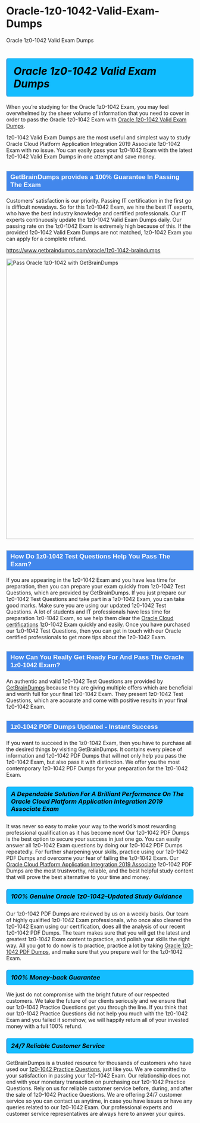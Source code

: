 # Oracle-1z0-1042-Valid-Exam-Dumps
Oracle 1z0-1042 Valid Exam Dumps
<h1><strong><span style="display: block; color: #000000; background: #14BDFF; border: 0.5px solid #AED6F1; border-left: 3px solid #3498DB; padding: .6em; border-radius: 6px;">                     <em>Oracle 1z0-1042 <span class="exam_variation">Valid Exam Dumps</span> </em>                </span></strong>            </h1>                        <p>When you’re studying for the Oracle 1z0-1042 Exam, you may feel overwhelmed by the sheer volume of information             that you need to cover in order to pass the Oracle 1z0-1042 Exam with <a href="https://www.getbraindumps.com/oracle/1z0-1042-braindumps">Oracle 1z0-1042 <span class="exam_variation">Valid Exam Dumps</span></a>.</p>            <p>1z0-1042 <span class="exam_variation">Valid Exam Dumps</span> are the most useful and simplest way to study Oracle Cloud Platform Application Integration 2019 Associate 1z0-1042 Exam             with no issue. You can easily pass your 1z0-1042 Exam with the latest 1z0-1042 <span class="exam_variation">Valid Exam Dumps</span> in one attempt and save money.</p>                        <h2 style="background: #4287ec; border: 1px solid #cccccc; padding: 5px 10px;">                <span style="color: #ffffff;">                    <span style="font-size: 11pt;">                        <span style="line-height: normal;">                            <span style="font-family: Calibri,sans-serif;">                                <strong>                                    <span style="font-size: 13.0pt;">GetBrainDumps provides a 100% Guarantee In Passing The Exam</span>                                </strong>                            </span>                        </span>                    </span>                </span>            </h2>                        <p>Customers’ satisfaction is our priority. Passing IT certification in the first go is difficult nowadays. So for this 1z0-1042 Exam,             we hire the best IT experts, who have the best industry knowledge and certified professionals. Our IT experts continuously update the 1z0-1042 <span class="exam_variation">Valid Exam Dumps</span>             daily. Our passing rate on the 1z0-1042 Exam is extremely high because of this. If the provided 1z0-1042 <span class="exam_variation">Valid Exam Dumps</span> are not matched, 1z0-1042 Exam you             can apply for a complete refund.</p>                                    <p><a href="https://www.getbraindumps.com/oracle/1z0-1042-braindumps">https://www.getbraindumps.com/oracle/1z0-1042-braindumps</a></p>                        <p><a href="https://www.getbraindumps.com/"><img src="https://www.getbraindumps.com/images/get-updated-exam-questions-with-discount-getbraindumps.jpg" class="postImage" alt="Pass Oracle 1z0-1042 with GetBrainDumps" width="750"></a></p>                                        <h2 style="background: #4287ec; border: 1px solid #cccccc; padding: 5px 10px;">                <span style="color: #ffffff;">                    <span style="font-size: 11pt;">                        <span style="line-height: normal;">                            <span style="font-family: Calibri,sans-serif;">                                <strong>                                    <span style="font-size: 13.0pt;">How Do 1z0-1042 <span class="exam_variation2">Test Questions</span> Help You Pass The Exam?</span>                                </strong>                            </span>                        </span>                    </span>                </span>            </h2>                        <p>If you are appearing in the 1z0-1042 Exam and you have less time for preparation, then you can prepare your exam quickly from 1z0-1042 <span class="exam_variation2">Test Questions</span>,             which are provided by GetBrainDumps. If you just prepare our 1z0-1042 <span class="exam_variation2">Test Questions</span> and take part in a 1z0-1042 Exam, you can take good marks.             Make sure you are using our updated 1z0-1042 <span class="exam_variation2">Test Questions</span>. A lot of students and IT professionals have less time for preparation 1z0-1042 Exam,             so we help them clear the <a href="https://www.getbraindumps.com/oracle/oracle-cloud-braindumps.html">Oracle Cloud  certifications</a> 1z0-1042 Exam quickly and easily. Once you have purchased             our 1z0-1042 <span class="exam_variation2">Test Questions</span>, then you can get in touch with our Oracle certified professionals to get more tips about the 1z0-1042 Exam.</p>                        <h2 style="background: #4287ec; border: 1px solid #cccccc; padding: 5px 10px;">                <span style="color: #ffffff;">                    <span style="font-size: 11pt;">                        <span style="line-height: normal;">                            <span style="font-family: Calibri,sans-serif;">                                <strong>                                    <span style="font-size: 13.0pt;">How Can You Really Get Ready For And Pass The Oracle 1z0-1042 Exam?</span>                                </strong>                            </span>                        </span>                    </span>                </span>            </h2>                        <p>An authentic and valid 1z0-1042 <span class="exam_variation2">Test Questions</span> are provided by <a href="https://www.getbraindumps.com/">GetBrainDumps</a> because they are giving multiple offers which are beneficial             and worth full for your final 1z0-1042 Exam. They present 1z0-1042 <span class="exam_variation2">Test Questions</span>, which are accurate and come with positive             results in your final 1z0-1042 Exam.</p>                        <h2 style="background: #4287ec; border: 1px solid #cccccc; padding: 5px 10px;">                <span style="color: #ffffff;">                    <span style="font-size: 11pt;">                        <span style="line-height: normal;">                            <span style="font-family: Calibri,sans-serif;">                                <strong>                                    <span style="font-size: 13.0pt;">1z0-1042 <span class="exam_variation3">PDF Dumps</span> Updated - Instant Success</span>                                </strong>                            </span>                        </span>                    </span>                </span>            </h2>                        <p>If you want to succeed in the 1z0-1042 Exam, then you have to purchase all the desired things by visiting GetBrainDumps.             It contains every piece of information and 1z0-1042 <span class="exam_variation3">PDF Dumps</span> that will not only help you pass the 1z0-1042 Exam,             but also pass it with distinction. We offer you the most contemporary 1z0-1042 <span class="exam_variation3">PDF Dumps</span> for your preparation for the 1z0-1042 Exam.</p>                        <h3>                <strong>                    <span style="display: block; color: #000000; background: #14BDFF; border: 0.5px solid #AED6F1; border-left: 3px solid #3498DB; padding: .6em; border-radius: 6px;">                        <em>A Dependable Solution For A Brilliant Performance On The Oracle Cloud Platform Application Integration 2019 Associate Exam</em>                    </span>                </strong>            </h3>                        <p>It was never so easy to make your way to the world’s most rewarding professional qualification as it has become now! Our 1z0-1042 <span class="exam_variation3">PDF Dumps</span>             is the best option to secure your success in just one go. You can easily answer all 1z0-1042 Exam questions by doing our 1z0-1042 <span class="exam_variation3">PDF Dumps</span>             repeatedly. For further sharpening your skills, practice using our 1z0-1042 <span class="exam_variation3">PDF Dumps</span> and overcome your fear of failing the 1z0-1042 Exam.             Our <a href="https://www.getbraindumps.com/oracle/1z0-1042-braindumps">Oracle Cloud Platform Application Integration 2019 Associate</a> 1z0-1042 <span class="exam_variation3">PDF Dumps</span> are the most trustworthy, reliable, and the best helpful study             content that will prove the best alternative to your time and money.</p>                        <h3>                <strong>                    <span style="display: block; color: #000000; background: #14BDFF; border: 0.5px solid #AED6F1; border-left: 3px solid #3498DB; padding: .6em; border-radius: 6px;">                        <em>100% Genuine Oracle 1z0-1042–Updated Study Guidance </em>                    </span>                </strong>            </h3>                        <p>Our 1z0-1042 <span class="exam_variation3">PDF Dumps</span> are reviewed by us on a weekly basis. Our team of highly qualified 1z0-1042 Exam professionals, who once also             cleared the 1z0-1042 Exam using our certification, does all the analysis of our recent 1z0-1042 <span class="exam_variation3">PDF Dumps</span>. The team makes sure that you will get the             latest and greatest 1z0-1042 Exam content to practice, and polish your skills the right way. All you got to do now is to practice, practice a lot by             taking <a href="https://www.getbraindumps.com/oracle-braindumps.html">Oracle 1z0-1042 <span class="exam_variation3">PDF Dumps</span></a>, and make sure that you prepare well for the 1z0-1042 Exam.</p>                        <h3>                <strong>                    <span style="display: block; color: #000000; background: #14BDFF; border: 0.5px solid #AED6F1; border-left: 3px solid #3498DB; padding: .6em; border-radius: 6px;">                        <em>100% Money-back Guarantee</em>                    </span>                </strong>            </h3>                        <p>We just do not compromise with the bright future of our respected customers. We take the future of our clients seriously and we ensure that our             1z0-1042 <span class="exam_variation4">Practice Questions</span> get you through the line. If you think that our 1z0-1042 <span class="exam_variation4">Practice Questions</span> did not help you much with the 1z0-1042 Exam and you             failed it somehow, we will happily return all of your invested money with a full 100% refund.</p>                                    <h3>                <strong>                    <span style="display: block; color: #000000; background: #14BDFF; border: 0.5px solid #AED6F1; border-left: 3px solid #3498DB; padding: .6em; border-radius: 6px;">                        <em>24/7 Reliable Customer Service</em>                    </span>                </strong>            </h3>                        <p>GetBrainDumps is a trusted resource for thousands of customers who have used our <a href="https://www.getbraindumps.com/oracle/1z0-1042-braindumps">1z0-1042 <span class="exam_variation4">Practice Questions</span></a>, just like you. We are committed to your             satisfaction in passing your 1z0-1042 Exam. Our relationship does not end with your monetary transaction on purchasing our 1z0-1042 <span class="exam_variation4">Practice Questions</span>.             Rely on us for reliable customer service before, during, and after the sale of 1z0-1042 <span class="exam_variation4">Practice Questions</span>. We are offering 24/7 customer service so you             can contact us anytime, in case you have issues or have any queries related to our 1z0-1042 Exam. Our professional experts and customer service             representatives are always here to answer your quires.</p>                    
